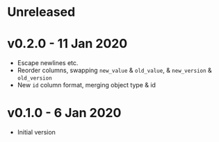 # Unreleased
# v0.2.0 - 11 Jan 2020

* Escape newlines etc.
* Reorder columns, swapping `new_value` & `old_value`, & `new_version` & `old_version`
* New `id` column format, merging object type & id

# v0.1.0 - 6 Jan 2020

* Initial version
